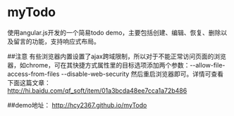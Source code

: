 ﻿myTodo
======

使用angular.js开发的一个简易todo demo，主要包括创建、编辑、恢复、删除以及留言的功能，支持响应式布局。

##注意
有些浏览器内置设置了ajax跨域限制，所以对于不能正常访问页面的浏览器，如chrome，可在其快捷方式属性里的目标选项添加两个参数：--allow-file-access-from-files --disable-web-security
然后重启浏览器即可。详情可查看下面这篇文章：http://hi.baidu.com/qf_soft/item/01a3bcda48ee7cca1a72b486

##demo地址：
http://hcy2367.github.io/myTodo
